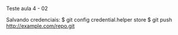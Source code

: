 
Teste aula 4 - 02

Salvando credenciais:
$ git config credential.helper store
$ git push http://example.com/repo.git

